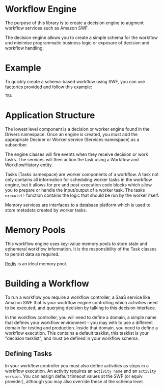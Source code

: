 Workflow Engine
===============
The purpose of this library is to create a decision engine to augment workflow services such as Amazon SWF.
 
The decision engine allows you to create a simple schema for the workflow and minimise programmatic business logic or
exposure of decision and workflow handling.

Example
=======
To quickly create a schema-based workflow using SWF, you can use factories provided and follow this example:
  
    TBA

Application Structure
=====================
The lowest level component is a decision or worker engine found in the Drivers namespace. Once an engine is created,
you must add the appropriate Decider or Worker service (Services namespace) as a subscriber.
 
The engine classes will fire events when they receive decision or work tasks. The services will then action the task
using a Workflow and WorkflowHistory entity.
 
Tasks (Tasks namespace) are worker components of a workflow. A task not only contains all information for scheduling 
worker tasks in the workflow engine, but it allows for pre and post-execution code blocks which allow you to prepare or 
handle the input/output of a worker task. The tasks `execute()` function contains the logic that should be run by the
worker itself.

Memory services are interfaces to a database platform which is used to store metadata created by worker tasks.

Memory Pools
============
This workflow engine uses key-value memory pools to store state and ephemeral workflow information. It is the 
responsibility of the Task classes to persist data as required.

[Redis](docs/Redis.md) is an ideal memory pool.

Building a Workflow
===================
To run a workflow you require a workflow controller, a SaaS service like Amazon SWF that is your workflow engine
controlling which activities need to be executed, and querying decision by talking to this decision interface.

In the workflow controller, you will need to define a domain, a simple name that defines your workflow environment -
you may with to use a different domain for testing and production. Inside that domain, you need to define a workflow
execution. This contains a default tasklist, this tasklist is your "decision tasklist", and must be defined in your
workflow schema.

Defining Tasks
--------------
In your workflow controller you must also define activities as steps in a workflow execution. An activity requires an 
`activity name` and an `activity version`. You can assign default timeout values at the SWF (or equiv provider), 
although you may also override these at the schema level.


